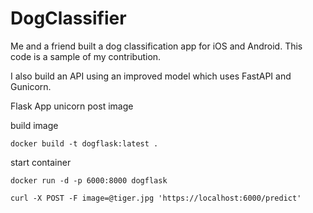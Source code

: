 # DogClassifier
Me and a friend built a dog classification app for iOS and Android. 
This code is a sample of my contribution. 

I also build an API using an improved model which uses FastAPI and Gunicorn.




Flask App 
unicorn 
post image

build image
```
docker build -t dogflask:latest .
```
start container
```
docker run -d -p 6000:8000 dogflask
```

```
curl -X POST -F image=@tiger.jpg 'https://localhost:6000/predict'
```


